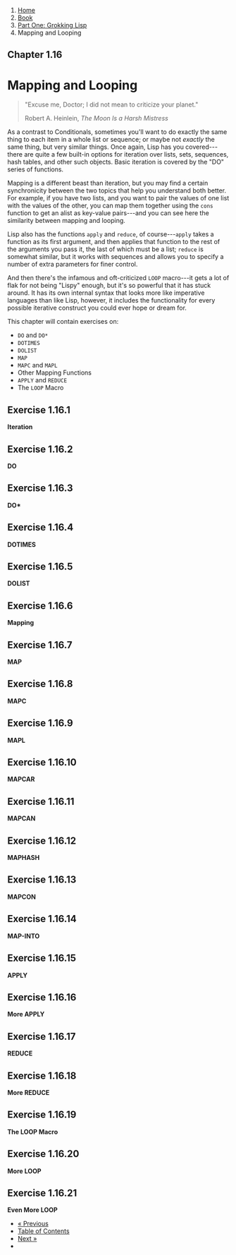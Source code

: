 <ol class="breadcrumb">
  <li><a href="/">Home</a></li>
  <li><a href="/book/">Book</a></li>
  <li><a href="/book/1-0-0-overview/">Part One: Grokking Lisp</a></li>
  <li class="active">Mapping and Looping</li>
</ol>

## Chapter 1.16

# Mapping and Looping

> "Excuse me, Doctor; I did not mean to criticize your planet."
> <footer>Robert A. Heinlein, <em>The Moon Is a Harsh Mistress</em></footer>

As a contrast to Conditionals, sometimes you'll want to do exactly the same thing to each item in a whole list or sequence; or maybe not *exactly* the same thing, but very similar things. Once again, Lisp has you covered---there are quite a few built-in options for iteration over lists, sets, sequences, hash tables, and other such objects.  Basic iteration is covered by the "DO" series of functions.

Mapping is a different beast than iteration, but you may find a certain synchronicity between the two topics that help you understand both better. For example, if you have two lists, and you want to pair the values of one list with the values of the other, you can map them together using the `cons` function to get an alist as key-value pairs---and you can see here the similarity between mapping and looping.

Lisp also has the functions `apply` and `reduce`, of course---`apply` takes a function as its first argument, and then applies that function to the rest of the arguments you pass it, the last of which must be a list; `reduce` is somewhat similar, but it works with sequences and allows you to specify a number of extra parameters for finer control.

And then there's the infamous and oft-criticized `LOOP` macro---it gets a lot of flak for not being "Lispy" enough, but it's so powerful that it has stuck around.  It has its own internal syntax that looks more like imperative languages than like Lisp, however, it includes the functionality for every possible iterative construct you could ever hope or dream for.

This chapter will contain exercises on:

* `DO` and `DO*`
* `DOTIMES`
* `DOLIST`
* `MAP`
* `MAPC` and `MAPL`
* Other Mapping Functions
* `APPLY` and `REDUCE`
* The `LOOP` Macro

## Exercise 1.16.1

**Iteration**

## Exercise 1.16.2

**DO**

## Exercise 1.16.3

**DO\***

## Exercise 1.16.4

**DOTIMES**

## Exercise 1.16.5

**DOLIST**

## Exercise 1.16.6

**Mapping**

## Exercise 1.16.7

**MAP**

## Exercise 1.16.8

**MAPC**

## Exercise 1.16.9

**MAPL**

## Exercise 1.16.10

**MAPCAR**

## Exercise 1.16.11

**MAPCAN**

## Exercise 1.16.12

**MAPHASH**

## Exercise 1.16.13

**MAPCON**

## Exercise 1.16.14

**MAP-INTO**

## Exercise 1.16.15

**APPLY**

## Exercise 1.16.16

**More APPLY**

## Exercise 1.16.17

**REDUCE**

## Exercise 1.16.18

**More REDUCE**

## Exercise 1.16.19

**The LOOP Macro**

## Exercise 1.16.20

**More LOOP**

## Exercise 1.16.21

**Even More LOOP**

<ul class="pager">
  <li class="previous"><a href="/book/1-15-0-command-line-utility/">&laquo; Previous</a></li>
  <li><a href="/book/">Table of Contents</a></li>
  <li class="next"><a href="/book/1-17-0-iterate/">Next &raquo;</a><li>
</ul>
